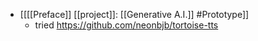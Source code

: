 - [[[[Preface]] [[project]]: [[Generative A.I.]] #Prototype]]
    - tried https://github.com/neonbjb/tortoise-tts
